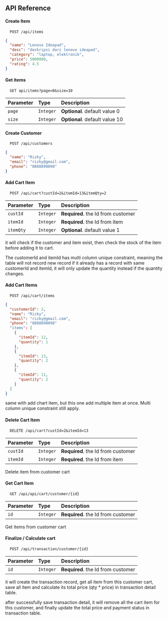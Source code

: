 
## API Reference

#### Create Item

```http
  POST /api/items
```

```json
{
  "name": "Lenovo Ideapad",
  "desc": "deskripsi dari lenovo ideapad",
  "category": "laptop, elektronik",
  "price": 5000000,
  "rating": 4.5
}
```

#### Get items

```http
  GET api/items?page=0&size=10
```

| Parameter | Type     | Description                |
| :-------- | :------- | :------------------------- |
| `page` | `Integer` | **Optional**. default value 0 |
| `size` | `Integer` | **Optional**. default value 10 |

#### Create Customer

```http
  POST /api/customers
```

```json
{
  "name": "Rizky",
  "email": "rizky@gmail.com",
  "phone": "0888890098"
}
```

#### Add Cart Item 

```http
  POST /api/cart?custId=2&itemId=13&itemQty=2
```

| Parameter | Type     | Description                |
| :-------- | :------- | :------------------------- |
| `custId` | `Integer` | **Required**. the Id from customer |
| `itemId` | `Integer` | **Required**. the Id from item |
| `itemQty` | `Integer` | **Optional**. default value 1 |

it will check if the customer and item exist, then check the stock of the item before adding it to cart. 

The customerId and itemId has multi column unique constraint, meaning the table will not record new record if it already has a record with same customerId and itemId, it will only update the quantity instead if the quantity changes.

#### Add Cart Items 

```http
  POST /api/cart/items
```
```json
{
  "customerId": 2,
  "name": "Rizky",
  "email": "rizky@gmail.com",
  "phone": "0888890098"
  "items": [
    {
      "itemId": 12,
      "quantity": 1
    },
    {
      "itemId": 13,
      "quantity": 2
    },
    {
      "itemId": 11,
      "quantity": 2
    }
  ]
}
```
same with add chart item, but this one add multiple item at once. Multi column unique constraint still apply.

#### Delete Cart Item 

```http
  DELETE /api/cart?custId=2&itemId=13
```

| Parameter | Type     | Description                |
| :-------- | :------- | :------------------------- |
| `custId` | `Integer` | **Required**. the Id from customer |
| `itemId` | `Integer` | **Required**. the Id from item |

Delete item from customer cart

#### Get Cart Item 

```http
  GET /api/api/cart/customer/{id}
```

| Parameter | Type     | Description                |
| :-------- | :------- | :------------------------- |
| `id` | `Integer` | **Required**. the Id from customer |

Get items from customer cart 

#### Finalize / Calculate cart 

```http
  POST /api/transaction/customer/{id}
```

| Parameter | Type     | Description                |
| :-------- | :------- | :------------------------- |
| `id` | `Integer` | **Required**. the Id from customer |

it will create the transaction record, get all item from this customer cart, save all item and calculate its total price (qty * price) in transaction detail table.

after successfully save transaction detail, it will remove all the cart item for this customer, and finally update the total price and payment status in transaction table.
